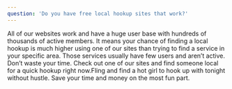 ```yaml
---
question: 'Do you have free local hookup sites that work?'
---
```


All of our websites work and have a huge user base with hundreds of thousands of active members. It means your chance of finding a local hookup is much higher using one of our sites than trying to find a service in your specific area. Those services usually have few users and aren’t active. Don’t waste your time. Check out one of our sites and find someone local for a quick hookup right now.Fling and find a hot girl to hook up with tonight without hustle. Save your time and money on the most fun part.
